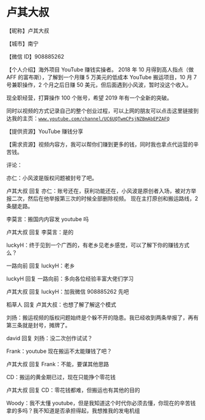 # 卢其大叔

【昵称】卢其大叔

【城市】南宁

【微信 ID】908885262

【个人介绍】海外项目 YouTube 赚钱实操者。 2018 年 10 月得到高人指点（做 AFF 的富布斯），了解到一个月赚 5 万美元的低成本 YouTube 搬运项目，10 月 7 号兼职操作，2 个月之后日赚 50 美元，但后面遇到小风波，暂时没这个收入。

现全职经营，打算操作 100 个账号，希望 2019 年有一个全新的突破。

同时以视频的方式记录自己的整个创业过程，可以上网的朋友可以点击这里链接到达我的主页：[`www.youtube.com/channel/UC6UQTwmCPsjNZBmAbEPZAFQ`](https://www.youtube.com/channel/UC6UQTwmCPsjNZBmAbEPZAFQ)

【提供资源】YouTube 赚钱分享

【需求资源】视频内容方，我可以帮你们赚到更多的钱，同时我也拿点代运营的辛苦钱。

评论：

亦仁：小风波是版权问题被封号了吧。

卢其大叔 回复 亦仁：账号还在，获利功能还在，小风波是原创者入场，被对方举报二次，然后在他举报第三次的时候全部删除视频。 现在主打原创和搬运路线，2 条腿走路。

李莫言：搬国内内容发 youtube 吗

卢其大叔 回复 李莫言：是的

luckyH：终于见到一个广西的，有老乡见老乡感觉，可以了解下你的赚钱方式么？

一路向前 回复 luckyH：老乡

luckyH 回复 一路向前：多向各位经验丰富大佬们学习

卢其大叔 回复 luckyH：加我微信 908885262 先吧

稻草人 回复 卢其大叔：也想了解了解这个模式

刘扬：搬运视频的版权问题始终是个躲不开的隐患。我已经收到两条举报了，再有第三条就是封号，摊牌了。

david 回复 刘扬：没二次创作试试？

Frank：youtube 现在搬运不太能赚钱了吧？

卢其大叔 回复 Frank：不能，要谋其他思路

CD：搬运的黄金期已过，现在只能挣个零花钱

卢其大叔 回复 CD：零花钱都难，但搬运也有其他的目的

Woody：我不太懂 youtube，但是我知道这个时代你必须去懂，你现在的辛苦钱拿的多吗？我不知道是否承担得起，我想推我的发电机组